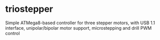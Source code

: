 # triostepper
Simple ATMega8-based controller for three stepper motors, with USB 1.1 interface, unipolar/bipolar motor support, microstepping and drill PWM control
